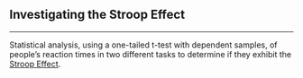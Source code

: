 ## Investigating the Stroop Effect
---

Statistical analysis, using a one-tailed t-test with dependent samples, of people’s reaction times in two different tasks to determine if they exhibit the [Stroop Effect](https://en.wikipedia.org/wiki/Stroop_effect).
